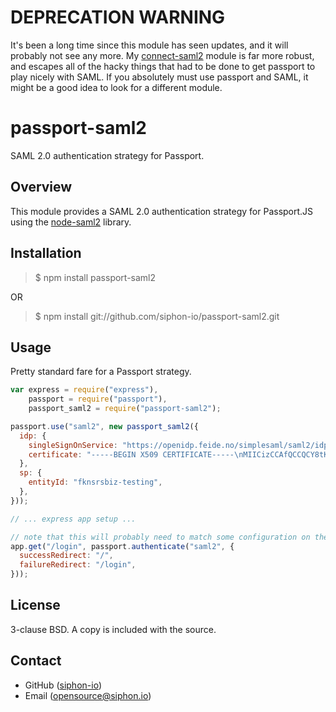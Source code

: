 DEPRECATION WARNING
===================

It's been a long time since this module has seen updates, and it will probably
not see any more. My [connect-saml2](https://github.com/deoxxa/connect-saml2)
module is far more robust, and escapes all of the hacky things that had to be
done to get passport to play nicely with SAML. If you absolutely must use
passport and SAML, it might be a good idea to look for a different module.

passport-saml2
==============

SAML 2.0 authentication strategy for Passport.

Overview
--------

This module provides a SAML 2.0 authentication strategy for Passport.JS using
the [node-saml2](http://github.com/siphon-io/node-saml2) library.

Installation
------------

> $ npm install passport-saml2

OR

> $ npm install git://github.com/siphon-io/passport-saml2.git

Usage
-----

Pretty standard fare for a Passport strategy.

```javascript
var express = require("express"),
    passport = require("passport"),
    passport_saml2 = require("passport-saml2");

passport.use("saml2", new passport_saml2({
  idp: {
    singleSignOnService: "https://openidp.feide.no/simplesaml/saml2/idp/SSOService.php",
    certificate: "-----BEGIN X509 CERTIFICATE-----\nMIICizCCAfQCCQCY8tKaMc0BMjANBgkqhkiG9w0BAQUFADCBiTELMAkGA1UEBhMC\nTk8xEjAQBgNVBAgTCVRyb25kaGVpbTEQMA4GA1UEChMHVU5JTkVUVDEOMAwGA1UE\nCxMFRmVpZGUxGTAXBgNVBAMTEG9wZW5pZHAuZmVpZGUubm8xKTAnBgkqhkiG9w0B\nCQEWGmFuZHJlYXMuc29sYmVyZ0B1bmluZXR0Lm5vMB4XDTA4MDUwODA5MjI0OFoX\nDTM1MDkyMzA5MjI0OFowgYkxCzAJBgNVBAYTAk5PMRIwEAYDVQQIEwlUcm9uZGhl\naW0xEDAOBgNVBAoTB1VOSU5FVFQxDjAMBgNVBAsTBUZlaWRlMRkwFwYDVQQDExBv\ncGVuaWRwLmZlaWRlLm5vMSkwJwYJKoZIhvcNAQkBFhphbmRyZWFzLnNvbGJlcmdA\ndW5pbmV0dC5ubzCBnzANBgkqhkiG9w0BAQEFAAOBjQAwgYkCgYEAt8jLoqI1VTlx\nAZ2axiDIThWcAOXdu8KkVUWaN/SooO9O0QQ7KRUjSGKN9JK65AFRDXQkWPAu4Hln\nO4noYlFSLnYyDxI66LCr71x4lgFJjqLeAvB/GqBqFfIZ3YK/NrhnUqFwZu63nLrZ\njcUZxNaPjOOSRSDaXpv1kb5k3jOiSGECAwEAATANBgkqhkiG9w0BAQUFAAOBgQBQ\nYj4cAafWaYfjBU2zi1ElwStIaJ5nyp/s/8B8SAPK2T79McMyccP3wSW13LHkmM1j\nwKe3ACFXBvqGQN0IbcH49hu0FKhYFM/GPDJcIHFBsiyMBXChpye9vBaTNEBCtU3K\njjyG0hRT2mAQ9h+bkPmOvlEo/aH0xR68Z9hw4PF13w==\n-----END X509 CERTIFICATE-----\n",
  },
  sp: {
    entityId: "fknsrsbiz-testing",
  },
}));

// ... express app setup ...

// note that this will probably need to match some configuration on the IDP side
app.get("/login", passport.authenticate("saml2", {
  successRedirect: "/",
  failureRedirect: "/login",
}));
```

License
-------

3-clause BSD. A copy is included with the source.

Contact
-------

* GitHub ([siphon-io](http://github.com/siphon-io))
* Email ([opensource@siphon.io](mailto:opensource@siphon.io))
